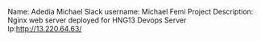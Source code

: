 Name: Adedia Michael
Slack username: Michael Femi
Project Description: Nginx web server deployed for HNG13 Devops
Server Ip:http://13.220.64.63/
